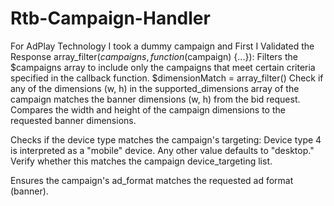 # Rtb-Campaign-Handler
For AdPlay Technology
I took a dummy campaign and First I Validated the Response
array_filter($campaigns, function ($campaign) {...}):
Filters the $campaigns array to include only the campaigns that meet certain criteria specified in the callback function.
$dimensionMatch = array_filter()
Check if any of the dimensions (w, h) in the supported_dimensions array of the campaign matches the banner dimensions (w, h) from the bid request.
 Compares the width and height of the campaign dimensions to the requested banner dimensions.
 

Checks if the device type matches the campaign's targeting:
Device type 4 is interpreted as a "mobile" device.
Any other value defaults to "desktop."
Verify whether this matches the campaign device_targeting list.

Ensures the campaign's ad_format matches the requested ad format (banner).
